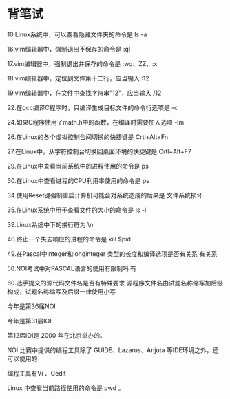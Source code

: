 # 背笔试

10.Linux系统中，可以查看隐藏文件夹的命令是 ls -a

16.vim编辑器中，强制退出不保存的命令是 :q!

17.vim编辑器中，强制退出并保存的命令是 :wq、ZZ、:x

18.vim编辑器中，定位到文件第十二行，应当输入 :12

19.vim编辑器中，在文件中查找字符串"12"，应当输入 /12

22.在gcc编译C程序时，只编译生成目标文件的命令行选项是 -c

24.如果C程序使用了math.h中的函数，在编译时需要加入选项 -lm

26.在Linux的各个虚拟控制台间切换的快捷键是 Crtl+Alt+Fn

27.在Linux中，从字符控制台切换回桌面环境的快捷键是 Crtl+Alt+F7

29.在Linux中查看当前系统中的进程使用的命令是 ps

30.在Linux中查看进程的CPU利用率使用的命令是 ps

34.使用Reset键强制重启计算机可能会对系统造成的后果是 文件系统损坏

35.在Linux系统中用于查看文件的大小的命令是 ls -l

39.Linux系统中下的换行符为 \n

40.终止一个失去响应的进程的命令是 kill $pid

49.在Pascal中integer和longinteger 类型的长度和编译选项是否有关系 有关系

50.NOI考试中对PASCAL语言的使用有限制吗 有

60.选手提交的源代码文件名是否有特殊要求 源程序文件名由试题名称缩写加后缀构成，试题名称缩写及后缀一律使用小写

今年是第36届NOI

今年是第31届IOI

第12届IOI是  2000  年在北京举办的。 

NOI 比赛中提供的编程工具除了 GUIDE、Lazarus、Anjuta 等IDE环境之外，还可以使用的

编程工具有Vi 、Gedit

 Linux 中查看当前路径使用的命令是 pwd 。 
